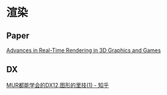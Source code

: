# 渲染

## Paper

[Advances in Real-Time Rendering in 3D Graphics and Games](http://advances.realtimerendering.com)

## DX

[MUR都能学会的DX12,图形的里技(1) - 知乎](https://zhuanlan.zhihu.com/p/356687489)